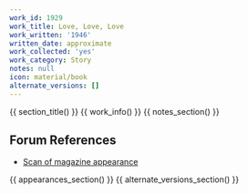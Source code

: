 ```yaml
---
work_id: 1929
work_title: Love, Love, Love
work_written: '1946'
written_date: approximate
work_collected: 'yes'
work_category: Story
notes: null
icon: material/book
alternate_versions: []
---
```


{{ section_title() }}
{{ work_info() }}
{{ notes_section() }}
## Forum References
- [Scan of magazine appearance](https://bukowskiforum.com/showthread.php?t=2426)

{{ appearances_section() }}
{{ alternate_versions_section() }}